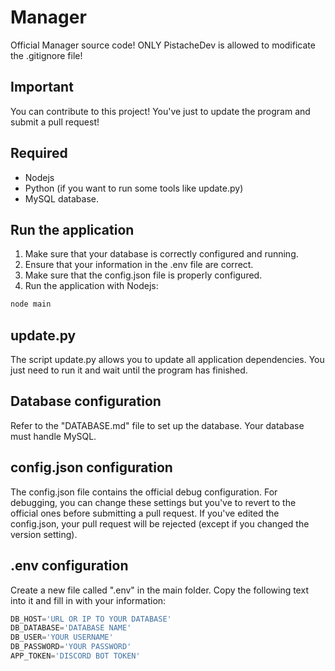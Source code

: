 # Manager
Official Manager source code!
ONLY PistacheDev is allowed to modificate the .gitignore file!

## Important
You can contribute to this project!
You've just to update the program and submit a pull request!

## Required
- Nodejs
- Python (if you want to run some tools like update.py)
- MySQL database.

## Run the application
1) Make sure that your database is correctly configured and running.
2) Ensure that your information in the .env file are correct.
3) Make sure that the config.json file is properly configured.
4) Run the application with Nodejs:
```sh
node main
```

## update.py
The script update.py allows you to update all application dependencies.
You just need to run it and wait until the program has finished.

## Database configuration
Refer to the "DATABASE.md" file to set up the database.
Your database must handle MySQL.

## config.json configuration
The config.json file contains the official debug configuration.
For debugging, you can change these settings but you've to revert to the official ones before submitting a pull request.
If you've edited the config.json, your pull request will be rejected (except if you changed the version setting).

## .env configuration
Create a new file called ".env" in the main folder.
Copy the following text into it and fill in with your information:
``` js
DB_HOST='URL OR IP TO YOUR DATABASE'
DB_DATABASE='DATABASE NAME'
DB_USER='YOUR USERNAME'
DB_PASSWORD='YOUR PASSWORD'
APP_TOKEN='DISCORD BOT TOKEN'
```